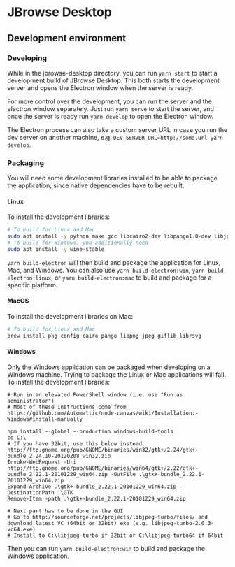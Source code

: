 # JBrowse Desktop

## Development environment

### Developing

While in the jbrowse-desktop directory, you can run `yarn start` to start a
development build of JBrowse Desktop. This both starts the development server and opens the Electron window when the server is ready.

For more control over the development, you can run the server and the electron
window separately. Just run `yarn serve` to start the server, and once the
server is ready run `yarn develop` to open the Electron window.

The Electron process can also take a custom server URL in case you run the dev
server on another machine, e.g. `DEV_SERVER_URL=http://some.url yarn develop`.

### Packaging

You will need some development libraries installed to be able to package the
application, since native dependencies have to be rebuilt.

#### Linux

To install the development libraries:

```sh
# To build for Linux and Mac
sudo apt install -y python make gcc libcairo2-dev libpango1.0-dev libjpeg-dev libgif-dev librsvg2-dev
# To build for Windows, you additionally need
sudo apt install -y wine-stable
```

`yarn build-electron` will then build and package the application for Linux,
Mac, and Windows. You can also use `yarn build-electron:win`,
`yarn build-electron:linux`, or `yarn build-electron:mac` to build and package
for a specific platform.

#### MacOS

To install the development libraries on Mac:

```sh
# To build for Linux and Mac
brew install pkg-config cairo pango libpng jpeg giflib librsvg
```

#### Windows

Only the Windows application can be packaged when developing on a Windows
machine. Trying to package the Linux or Mac applications will fail. To install
the development libraries:

```pwsh
# Run in an elevated PowerShell window (i.e. use "Run as administrator")
# Most of these instructions come from https://github.com/Automattic/node-canvas/wiki/Installation:-Windows#install-manually

npm install --global --production windows-build-tools
cd C:\
# If you have 32bit, use this below instead: http://ftp.gnome.org/pub/GNOME/binaries/win32/gtk+/2.24/gtk+-bundle_2.24.10-20120208_win32.zip
Invoke-WebRequest -Uri http://ftp.gnome.org/pub/GNOME/binaries/win64/gtk+/2.22/gtk+-bundle_2.22.1-20101229_win64.zip -OutFile .\gtk+-bundle_2.22.1-20101229_win64.zip
Expand-Archive .\gtk+-bundle_2.22.1-20101229_win64.zip -DestinationPath .\GTK
Remove-Item -path .\gtk+-bundle_2.22.1-20101229_win64.zip

# Next part has to be done in the GUI
# Go to http://sourceforge.net/projects/libjpeg-turbo/files/ and download latest VC (64bit or 32bit) exe (e.g. libjpeg-turbo-2.0.3-vc64.exe)
# Install to C:\libjpeg-turbo if 32bit or C:\libjpeg-turbo64 if 64bit
```

Then you can run `yarn build-electron:win` to build and package the Windows
application.
